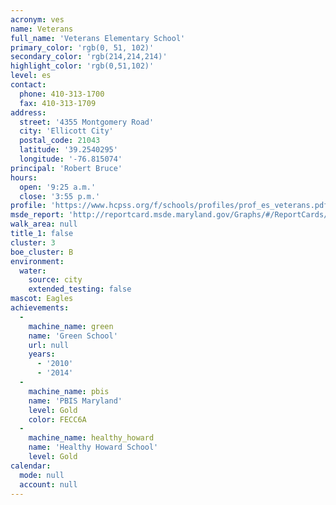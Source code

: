 ```yaml
---
acronym: ves
name: Veterans
full_name: 'Veterans Elementary School'
primary_color: 'rgb(0, 51, 102)'
secondary_color: 'rgb(214,214,214)'
highlight_color: 'rgb(0,51,102)'
level: es
contact:
  phone: 410-313-1700
  fax: 410-313-1709
address:
  street: '4355 Montgomery Road'
  city: 'Ellicott City'
  postal_code: 21043
  latitude: '39.2540295'
  longitude: '-76.815074'
principal: 'Robert Bruce'
hours:
  open: '9:25 a.m.'
  close: '3:55 p.m.'
profile: 'https://www.hcpss.org/f/schools/profiles/prof_es_veterans.pdf'
msde_report: 'http://reportcard.msde.maryland.gov/Graphs/#/ReportCards/ReportCardSchool/1//1/13/0219/'
walk_area: null
title_1: false
cluster: 3
boe_cluster: B
environment:
  water:
    source: city
    extended_testing: false
mascot: Eagles
achievements:
  -
    machine_name: green
    name: 'Green School'
    url: null
    years:
      - '2010'
      - '2014'
  -
    machine_name: pbis
    name: 'PBIS Maryland'
    level: Gold
    color: FECC6A
  -
    machine_name: healthy_howard
    name: 'Healthy Howard School'
    level: Gold
calendar:
  mode: null
  account: null
---
```

